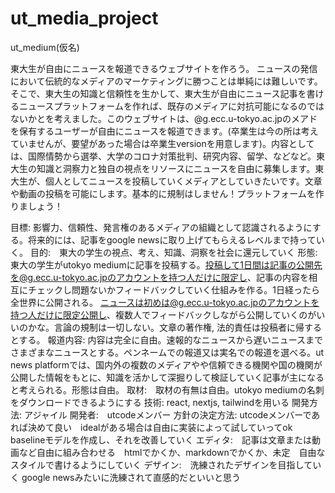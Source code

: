 # ut_media_project
ut_medium(仮名)

東大生が自由にニュースを報道できるウェブサイトを作ろう。
ニュースの発信において伝統的なメディアのマーケティングに勝つことは単純には難しいです。そこで、東大生の知識と信頼性を生かして、東大生が自由にニュース記事を書けるニュースプラットフォームを作れば、既存のメディアに対抗可能になるのではないかとを考えました。このウェブサイトは、@g.ecc.u-tokyo.ac.jpのメアドを保有するユーザーが自由にニュースを報道できます。(卒業生は今の所は考えていませんが、要望があった場合は卒業生versionを用意します)。内容としては、国際情勢から選挙、大学のコロナ対策批判、研究内容、留学、などなど。東大生の知識と洞察力と独自の視点をリソースにニュースを自由に募集します。東大生が、個人としてニュースを投稿していくメディアとしていきたいです。文章や動画の投稿を可能にします。基本的に規制はしません！プラットフォームを作りましょう！

目標: 影響力、信頼性、発言権のあるメディアの組織として認識されるようにする。将来的には、記事をgoogle newsに取り上げてもらえるレベルまで持っていく。
目的:　東大の学生の視点、考え、知識、洞察を社会に還元していく
形態: 東大の学生がutokyo mediumに記事を投稿する。投稿して1日間は記事の公開先を@g.ecc.u-tokyo.ac.jpのアカウントを持つ人だけに限定し、記事の内容を相互にチェックし問題ないかフィードバックしていく仕組みを作る。1日経ったら全世界に公開される。
ニュースは初めは@g.ecc.u-tokyo.ac.jpのアカウントを持つ人だけに限定公開し、複数人でフィードバックしながら公開していくのがいいのかな。言論の規制は一切しない。文章の著作権, 法的責任は投稿者に帰するとする。
報道内容:  内容は完全に自由。速報的なニュースから遅いニュースまでさまざまなニュースとする。ペンネームでの報道又は実名での報道を選べる。ut news platformでは、国内外の複数のメディアやや信頼できる機関や国の機関が公開した情報をもとに、知識を活かして深掘りして検証していく記事が主になると考えられる。形態は自由。
取材:　取材の有無は自由。utokyo mediumの名刺をダウンロードできるようにする
技術: react, nextjs, tailwindを用いる
開発方法: アジャイル
開発者:　utcodeメンバー
方針の決定方法: utcodeメンバーであれば決めて良い　idealがある場合は自由に実装によって試していってok
baselineモデルを作成し、それを改善していく
エディタ:　記事は文章または動画など自由に組み合わせる　htmlでかくか、markdownでかくか、未定　自由なスタイルで書けるようにしていく
デザイン:　洗練されたデザインを目指していく google newsみたいに洗練されて直感的だといいと思う
